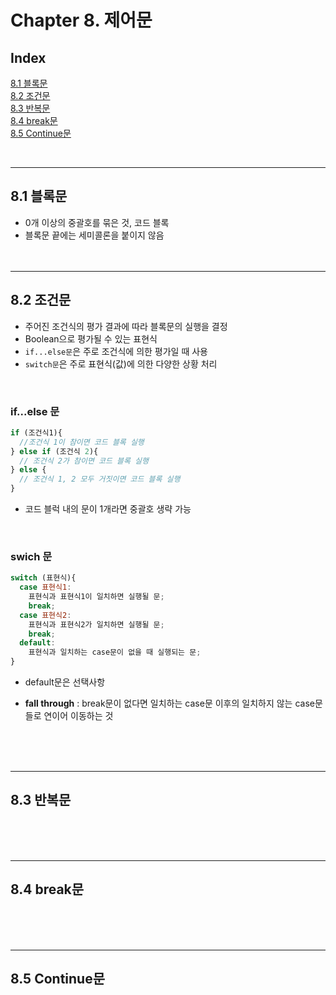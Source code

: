 # Chapter 8. 제어문

## Index

[8.1 블록문](#81-블록문)<br>
[8.2 조건문](#82-조건문)<br>
[8.3 반복문](#83-반복문)<br>
[8.4 break문](#84-break문)<br>
[8.5 Continue문](#85-Continue문)

<br>

---

## 8.1 블록문

- 0개 이상의 중괄호를 묶은 것, 코드 블록
- 블록문 끝에는 세미콜론을 붙이지 않음
  <br><br><br>

---

## 8.2 조건문

- 주어진 조건식의 평가 결과에 따라 블록문의 실행을 결정
- Boolean으로 평가될 수 있는 표현식
- `if...else문`은 주로 조건식에 의한 평가일 때 사용
- `switch문`은 주로 표현식(값)에 의한 다양한 상황 처리

<br>

### if...else 문

```javascript
if (조건식1){
  //조건식 1이 참이면 코드 블록 실행
} else if (조건식 2){
  // 조건식 2가 참이면 코드 블록 실행
} else {
  // 조건식 1, 2 모두 거짓이면 코드 블록 실행
}
```

- 코드 블럭 내의 문이 1개라면 중괄호 생략 가능

<br>

### swich 문

```javascript
switch (표현식){
  case 표현식1:
    표현식과 표현식1이 일치하면 실행될 문;
    break;
  case 표현식2:
    표현식과 표현식2가 일치하면 실행될 문;
    break;
  default:
    표현식과 일치하는 case문이 없을 때 실행되는 문;
}
```

- default문은 선택사항
- **fall through** : break문이 없다면 일치하는 case문 이후의 일치하지 않는 case문들로 연이어 이동하는 것

  <br><br><br>

---

## 8.3 반복문

<br><br><br>

---

## 8.4 break문

<br><br><br>

---

## 8.5 Continue문

<br><br><br>
